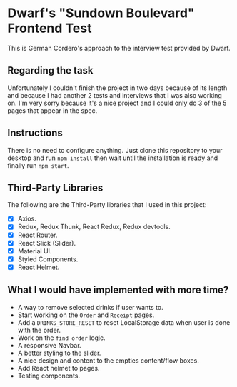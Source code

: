 # Dwarf's "Sundown Boulevard" Frontend Test

This is German Cordero's approach to the interview test provided by Dwarf.

## Regarding the task

Unfortunately I couldn't finish the project in two days because of its length and because I had another 2 tests and interviews that I was also working on. I'm very sorry because it's a nice project and I could only do 3 of the 5 pages that appear in the spec.

## Instructions

There is no need to configure anything. Just clone this repository to your desktop and run `npm install` then wait until the installation is ready and finally run `npm start`.

## Third-Party Libraries

The following are the Third-Party libraries that I used in this project:

- [x] Axios.
- [x] Redux, Redux Thunk, React Redux, Redux devtools.
- [x] React Router.
- [x] React Slick (Slider).
- [x] Material UI.
- [x] Styled Components.
- [x] React Helmet.

## What I would have implemented with more time?

- A way to remove selected drinks if user wants to.
- Start working on the `Order` and `Receipt` pages.
- Add a `DRINKS_STORE_RESET` to reset LocalStorage data when user is done with the order.
- Work on the `find order` logic.
- A responsive Navbar.
- A better styling to the slider.
- A nice design and content to the empties content/flow boxes.
- Add React helmet to pages.
- Testing components.
